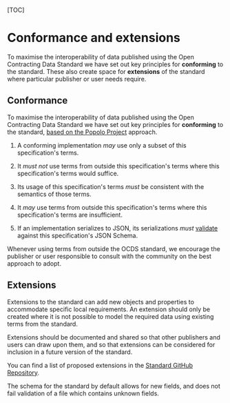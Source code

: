 [TOC]


# Conformance and extensions

To maximise the interoperability of data published using the Open Contracting Data Standard we have set out key principles for **conforming** to the standard. These also create space for **extensions** of the standard where particular publisher or user needs require.

## Conformance

To maximise the interoperability of data published using the Open Contracting Data Standard we have set out key principles for **conforming** to the standard, [based on the Popolo Project](http://www.popoloproject.com/specs/#conformance) approach. 

1. A conforming implementation *may* use only a subset of this specification's terms.

2. It *must not* use terms from outside this specification's terms where this specification's terms would suffice.

3. Its usage of this specification's terms *must* be consistent with the semantics of those terms.

4. It *may* use terms from outside this specification's terms where this specification's terms are insufficient.

5. If an implementation serializes to JSON, its serializations *must* [validate](http://ocds.open-contracting.org/validator/) against this specification's JSON Schema.

Whenever using terms from outside the OCDS standard, we encourage the publisher or user responsible to consult with the community on the best approach to adopt. 

## Extensions

Extensions to the standard can add new objects and properties to accommodate specific local requirements. An extension should only be created where it is not possible to model the required data using existing terms from the standard.

Extensions should be documented and shared so that other publishers and users can draw upon them, and so that extensions can be considered for inclusion in a future version of the standard.

You can find a list of proposed extensions in the [Standard GitHub Repository](https://github.com/open-contracting/standard/tree/master/standard/schema/extensions/).

The schema for the standard by default allows for new fields, and does not fail validation of a file which contains unknown fields. 
